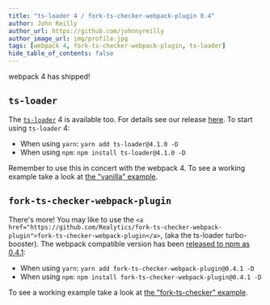 ```yaml
---
title: "ts-loader 4 / fork-ts-checker-webpack-plugin 0.4"
author: John Reilly
author_url: https://github.com/johnnyreilly
author_image_url: img/profile.jpg
tags: [webpack 4, fork-ts-checker-webpack-plugin, ts-loader]
hide_table_of_contents: false
---
```

webpack 4 has shipped!

 ## `ts-loader`

The [`ts-loader`](<https://github.com/TypeStrong/ts-loader>) 4 is available too. For details see our release [here](<https://github.com/TypeStrong/ts-loader/releases/tag/v4.0.0>). To start using `ts-loader` 4:

- When using `yarn`: `yarn add ts-loader@4.1.0 -D`
- When using `npm`: `npm install ts-loader@4.1.0 -D`

<!-- -->

Remember to use this in concert with the webpack 4. To see a working example take a look at [the "vanilla" example](<https://github.com/johnnyreilly/ts-loader/tree/master/examples/vanilla>).

## `fork-ts-checker-webpack-plugin`

There's more! You may like to use the `<a href="https://github.com/Realytics/fork-ts-checker-webpack-plugin">fork-ts-checker-webpack-plugin</a>`, (aka the ts-loader turbo-booster). The webpack compatible version has been [released to npm as 0.4.1](<https://github.com/Realytics/fork-ts-checker-webpack-plugin/releases/tag/v0.4.1>):

- When using `yarn`: `yarn add fork-ts-checker-webpack-plugin@0.4.1 -D`
- When using `npm`: `npm install fork-ts-checker-webpack-plugin@0.4.1 -D`

<!-- -->

To see a working example take a look at [the "fork-ts-checker" example](<https://github.com/johnnyreilly/ts-loader/tree/master/examples/fork-ts-checker>).


